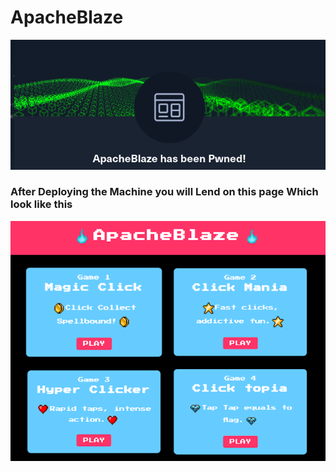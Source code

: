 # ApacheBlaze
![Uploaded Image](https://github.com/0ffsecReaper/ApacheBlaze/blob/README.md/Screenshot%20from%202023-10-25%2018-36-08.png)

### After Deploying the Machine you will Lend on this page Which look like this

![](https://github.com/0ffsecReaper/ApacheBlaze/blob/README.md/HackTheBox-ApacheBlaze-Website.png)

